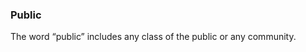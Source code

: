 ### Public
<div style="text-align: justify">

The word “public” includes any class of the public or any community.

</div>

